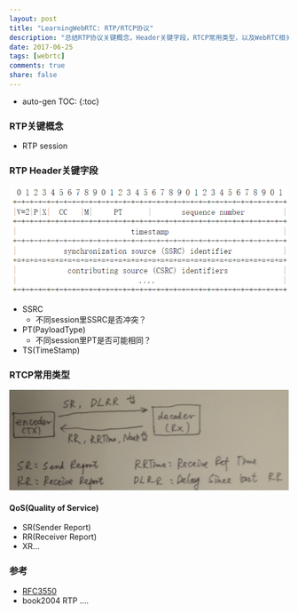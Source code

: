 ```yaml
---
layout: post
title: "LearningWebRTC: RTP/RTCP协议"
description: "总结RTP协议关键概念，Header关键字段，RTCP常用类型，以及WebRTC相关实现。"
date: 2017-06-25
tags: [webrtc]
comments: true
share: false
---
```


* auto-gen TOC:
{:toc}


### RTP关键概念

 * RTP session

### RTP Header关键字段

![rtp_header](/images/LearningWebRTC/rtp_header.png)

 * SSRC
   * 不同session里SSRC是否冲突？
 * PT(PayloadType)
   * 不同session里PT是否可能相同？
 * TS(TimeStamp)


### RTCP常用类型

![rtcp_packet_directions](/images/LearningWebRTC/rtcp_packet_directions.png)

#### QoS(Quality of Service)

 * SR(Sender Report)
 * RR(Receiver Report)
 * XR...

### 参考

 * [RFC3550](https://tools.ietf.org/html/rfc3550)
 * book2004 RTP ....














